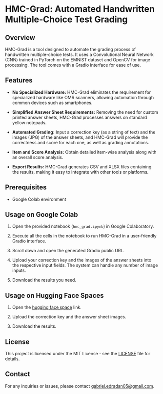 # HMC-Grad: Automated Handwritten Multiple-Choice Test Grading

## Overview

HMC-Grad is a tool designed to automate the grading process of handwritten multiple-choice tests. It uses a Convolutional Neural Network (CNN) trained in PyTorch on the EMNIST dataset and OpenCV for image processing. The tool comes with a Gradio interface for ease of use. 

## Features

- **No Specialized Hardware:** HMC-Grad eliminates the requirement for specialized hardware like OMR scanners, allowing automation through common devices such as smartphones.

- **Simplified Answer Sheet Requirements:** Removing the need for custom printed answer sheets, HMC-Grad processes answers on standard yellow notepads.

- **Automated Grading:** Input a correction key (as a string of text) and the images (JPG) of the answer sheets, and HMC-Grad will provide the correctness and score for each one, as well as grading annotations.

- **Item and Score Analysis:** Obtain detailed item-wise analysis along with an overall score analysis.

- **Export Results:** HMC-Grad generates CSV and XLSX files containing the results, making it easy to integrate with other tools or platforms.

## Prerequisites

- Google Colab environment

## Usage on Google Colab

1. Open the provided notebook (`hmc_grad.ipynb`) in Google Colaboratory.

2. Execute all the cells in the notebook to run HMC-Grad in a user-friendly Gradio interface.

3. Scroll down and open the generated Gradio public URL.

4. Upload your correction key and the images of the answer sheets into the respective input fields. The system can handle any number of image inputs.

5. Download the results you need.

## Usage on Hugging Face Spaces

1. Open the [hugging face space](https://gabrieledradan-hmc-grad.hf.space) link.

2. Upload the correction key and the answer sheet images.

3. Download the results.

## License

This project is licensed under the MIT License - see the [LICENSE](LICENSE) file for details.

## Contact

For any inquiries or issues, please contact gabriel.edradan05@gmail.com.

